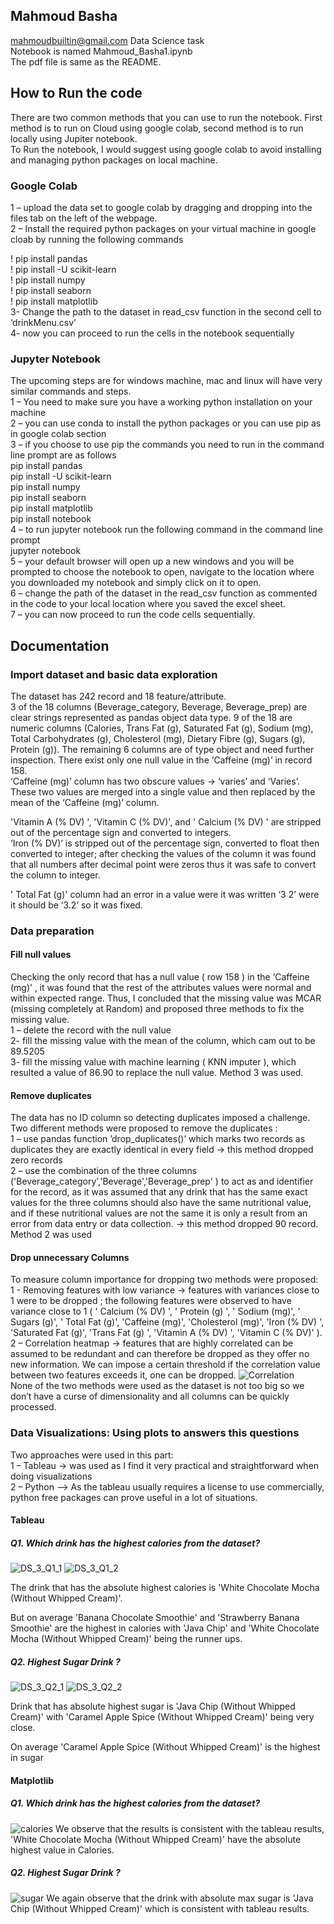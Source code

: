 ## Mahmoud Basha 
mahmoudbuiltin@gmail.com
Data Science task<br/>
Notebook is named Mahmoud_Basha1.ipynb <br/>
The pdf file is same as the README.

## How to Run the code
There are two common methods that you can use to run the notebook. First method is to run on Cloud using google colab, second method is to run locally using Jupiter notebook.<br/>
To Run the notebook, I would suggest using google colab to avoid installing and managing python packages on local machine.
### Google Colab
1 – upload the data set to google colab by dragging and dropping into the files tab on the left of the webpage. <br/>
2 – Install the required python packages on your virtual machine in google cloab by running the following commands<br/>

! pip install pandas<br/>
! pip install -U scikit-learn<br/>
! pip install numpy<br/>
! pip install seaborn<br/>
! pip install matplotlib<br/>
3- Change the path to the dataset in read_csv function in the second cell to ‘drinkMenu.csv’ <br/>
4- now you can proceed to run the cells in the notebook sequentially<br/>

### Jupyter Notebook
The upcoming steps are for windows machine, mac and linux will have very similar commands and steps.<br/>
1 – You need to make sure you have a working python installation on your machine <br/>
2 – you can use conda to install the python packages or you can use pip as in google colab section<br/>
3 – if you choose to use pip the commands you need to run in the command line prompt are as follows<br/>
 pip install pandas<br/>
pip install -U scikit-learn<br/>
pip install numpy<br/>
pip install seaborn<br/>
pip install matplotlib<br/>
pip install notebook<br/>
4 – to run jupyter notebook run the following command in the command line prompt <br/>
jupyter notebook<br/>
5 – your default browser will open up a new windows and you will be prompted to choose the notebook to open, navigate to the location where you downloaded my notebook and simply click on it to open.<br/>
6 – change the path of the dataset in the read_csv function as commented in the code to your local location where you saved the excel sheet.<br/>
7 – you can now proceed to run the code cells sequentially.<br/>

## Documentation

### Import dataset and basic data exploration 

The dataset has 242 record and 18 feature/attribute.  <br/>
3 of the 18 columns (Beverage_category, Beverage, Beverage_prep) are clear strings represented as pandas object data type. 9 of the 18 are numeric columns (Calories, Trans Fat (g), Saturated Fat (g), Sodium (mg), Total Carbohydrates (g), Cholesterol (mg), Dietary Fibre (g), Sugars (g), Protein (g)). The remaining 6 columns are of type object and need further inspection.
There exist only one null value in the ‘Caffeine (mg)’ in record 158.<br/>
‘Caffeine (mg)’ column has two obscure values -> ‘varies’ and ‘Varies’. These two values are merged into a single value and then replaced by the mean of the ‘Caffeine (mg)’  column.<br/>

'Vitamin A (% DV) ',  'Vitamin C (% DV)', and ' Calcium (% DV) ' are stripped out of the percentage sign and converted to integers. <br/>
‘Iron (% DV)’ is stripped out of the percentage sign, converted to float then converted to integer; after checking the values of the column it was found that all numbers after decimal point were zeros thus it was safe to convert the column to integer.<br/>

' Total Fat (g)' column had an error in a value were it was written ‘3 2’  were it should be ‘3.2’ so it was fixed.<br/>

### Data preparation

#### Fill null values

Checking the only record that has a null value ( row 158 ) in the ‘Caffeine (mg)’ ,  it was found that the rest of the attributes values were normal and within expected range. Thus, I concluded that the missing value was MCAR (missing completely at Random) and proposed three methods to fix the missing value.<br/>
1 – delete the record with the null value<br/>
2- fill the missing value with the mean of the column, which cam out to be 89.5205<br/>
3- fill the missing value with machine learning ( KNN imputer ), which resulted a value of 86.90 to replace the null value. 
Method 3 was used.<br/>

#### Remove duplicates 
The data has no ID column so detecting duplicates imposed a challenge.  Two different methods were proposed to remove the duplicates :<br/>
1 – use pandas function ’drop_duplicates()’ which marks two records as duplicates they are exactly identical in every field -> this method dropped zero records <br/>
2 – use the combination of the three columns ('Beverage_category','Beverage','Beverage_prep' ) to act as and identifier for the record, as it was assumed that any drink that has the same exact values for the three columns should also have the same nutritional value, and if these nutritional values are not the same it is only a result from an error from data entry or data collection. -> this method dropped 90 record. 
Method 2 was used<br/>

#### Drop unnecessary Columns
To measure column importance for dropping two methods were proposed:<br/>
1 -  Removing features with low variance -> features with variances close to 1 were to be dropped ; the following features were observed to have variance close to 1 ( ' Calcium (% DV) ', ' Protein (g) ', ' Sodium (mg)', ' Sugars (g)', ' Total Fat (g)', 'Caffeine (mg)', 'Cholesterol (mg)', 'Iron (% DV) ', 'Saturated Fat (g)', 'Trans Fat (g) ',  'Vitamin A (% DV) ', 'Vitamin C (% DV)'  ).<br/>
2 – Correlation heatmap -> features that are highly correlated can be assumed to be redundant and can therefore be dropped as they offer no new information. We can impose a certain threshold if the correlation value between two features exceeds it, one can be dropped.
![Correlation](./images/Capture.PNG)<br/>
None of the two methods were used as the dataset is not too big so we don’t have a curse of dimensionality and all columns can be quickly processed.<br/>

### Data Visualizations: Using plots to answers this questions
Two approaches were used in this part:<br/>
1 – Tableau -> was used as I find it very practical and straightforward when doing visualizations<br/>
2 – Python –> As the tableau usually requires a license to use commercially, python free packages can prove useful in a lot of situations.<br/>

#### Tableau
##### Q1. Which drink has the highest calories from the dataset?

![DS_3_Q1_1](./images/DS_3_Q1_1.PNG)
![DS_3_Q1_2](./images/DS_3_Q1_2.PNG)

The drink that has the absolute highest calories is 'White Chocolate Mocha (Without Whipped Cream)'.

But on average 'Banana Chocolate Smoothie' and 'Strawberry Banana Smoothie' are the highest in calories with 'Java Chip' and 'White Chocolate Mocha (Without Whipped Cream)' being the runner ups.

##### Q2. Highest Sugar Drink ?
![DS_3_Q2_1](./images/DS_3_Q2_1.PNG)
![DS_3_Q2_2](./images/DS_3_Q2_2.PNG)

Drink that has absolute highest sugar is 'Java Chip (Without Whipped Cream)' with 'Caramel Apple Spice (Without Whipped Cream)' being very close.

On average 'Caramel Apple Spice (Without Whipped Cream)' is the highest in sugar

#### Matplotlib 
##### Q1. Which drink has the highest calories from the dataset?
![calories](./images/calories.PNG)
We observe that the results is consistent with the tableau results, 'White Chocolate Mocha (Without Whipped Cream)' have the absolute highest value in Calories.

##### Q2. Highest Sugar Drink ?
![sugar](./images/sugar.PNG)
We again observe that the drink with absolute max sugar is 'Java Chip (Without Whipped Cream)' which is consistent with tableau results.
